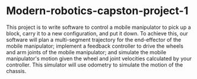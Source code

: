 # Modern-robotics-capston-project-1
This project is to write software to control a mobile manipulator to pick up a block, carry it to a new configuration, and put it down.  To achieve this, our software will plan a multi-segment trajectory for the end-effector of the mobile manipulator; implement a feedback controller to drive the wheels and arm joints of the mobile manipulator; and simulate the mobile manipulator's motion given the wheel and joint velocities calculated by your controller.  This simulator will use odometry to simulate the motion of the chassis.
